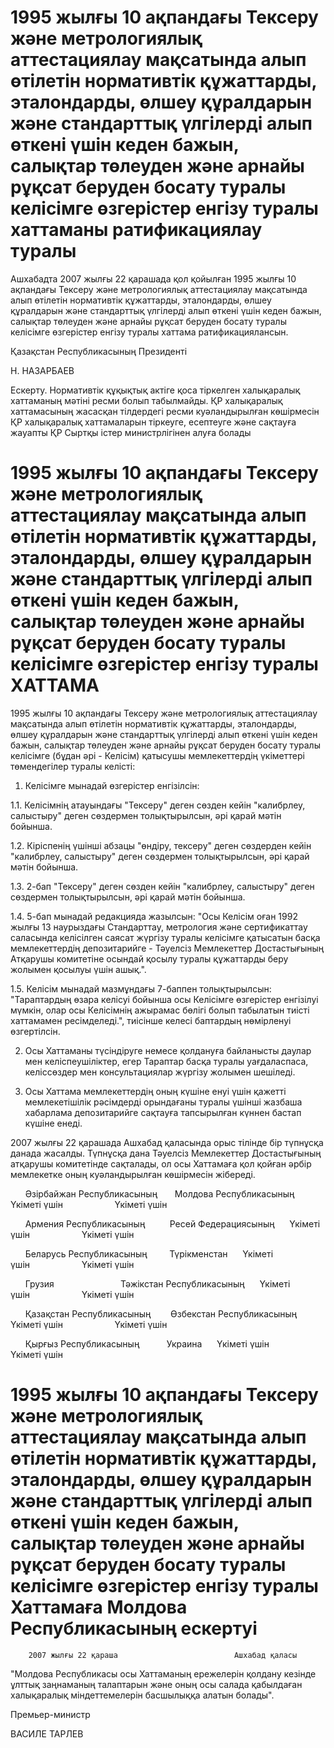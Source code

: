 # 1995 жылғы 10 ақпандағы Тексеру және метрологиялық аттестациялау мақсатында алып өтілетін нормативтік құжаттарды, эталондарды, өлшеу құралдарын және стандарттық үлгілерді алып өткені үшін кеден бажын, салықтар төлеуден және арнайы рұқсат беруден босату туралы келісімге өзгерістер енгізу туралы хаттаманы ратификациялау туралы

Ашхабадта 2007 жылғы 22 қарашада қол қойылған 1995 жылғы 10 ақпандағы Тексеру және метрологиялық аттестациялау мақсатында алып өтілетін нормативтік құжаттарды, эталондарды, өлшеу құралдарын және стандарттық үлгілерді алып өткені үшін кеден бажын, салықтар төлеуден және арнайы рұқсат беруден босату туралы келісімге өзгерістер енгізу туралы хаттама ратификациялансын.

Қазақстан Республикасының Президенті

Н. НАЗАРБАЕВ

Ескерту. Нормативтік құқықтық актіге қоса тіркелген халықаралық хаттаманың мәтіні ресми болып табылмайды. ҚР халықаралық хаттамасының жасасқан тілдердегі ресми куәландырылған көшірмесін ҚР халықаралық хаттамаларын тіркеуге, есептеуге және сақтауға жауапты ҚР Сыртқы істер министрлігінен алуға болады

# 1995 жылғы 10 ақпандағы Тексеру және метрологиялық аттестациялау мақсатында алып өтілетін нормативтік құжаттарды, эталондарды, өлшеу құралдарын және стандарттық үлгілерді алып өткені үшін кеден бажын, салықтар төлеуден және арнайы рұқсат беруден босату туралы келісімге өзгерістер енгізу туралы ХАТТАМА

1995 жылғы 10 ақпандағы Тексеру және метрологиялық аттестациялау мақсатында алып өтілетін нормативтік құжаттарды, эталондарды, өлшеу құралдарын және стандарттық үлгілерді алып өткені үшін кеден бажын, салықтар төлеуден және арнайы рұқсат беруден босату туралы келісімге (бұдан әрі - Келісім) қатысушы мемлекеттердің үкіметтері төмендегілер туралы келісті:

1. Келісімге мынадай өзгерістер енгізілсін:

1.1. Келісімнің атауындағы "Тексеру" деген сөзден кейін "калибрлеу, салыстыру" деген сөздермен толықтырылсын, әрі қарай мәтін бойынша.

1.2. Кіріспенің үшінші абзацы "өндіру, тексеру" деген сөздерден кейін "калибрлеу, салыстыру" деген сөздермен толықтырылсын, әрі қарай мәтін бойынша.

1.3. 2-бап "Тексеру" деген сөзден кейін "калибрлеу, салыстыру" деген сөздермен толықтырылсын, әрі қарай мәтін бойынша.

1.4. 5-бап мынадай редакцияда жазылсын: "Осы Келісім оған 1992 жылғы 13 наурыздағы Стандарттау, метрология және сертификаттау саласында келісілген саясат жүргізу туралы келісімге қатысатын басқа мемлекеттердің депозитарийге - Тәуелсіз Мемлекеттер Достастығының Атқарушы комитетіне осындай қосылу туралы құжаттарды беру жолымен қосылуы үшін ашық.".

1.5. Келісім мынадай мазмұндағы 7-баппен толықтырылсын: "Тараптардың өзара келісуі бойынша осы Келісімге өзгерістер енгізілуі мүмкін, олар осы Келісімнің ажырамас бөлігі болып табылатын тиісті хаттамамен ресімделеді.", тиісінше келесі баптардың нөмірленуі өзгертілсін.

2. Осы Хаттаманы түсіндіруге немесе қолдануға байланысты даулар мен келіспеушіліктер, егер Тараптар басқа туралы уағдаласпаса, келіссөздер мен консультациялар жүргізу жолымен шешіледі.

3. Осы Хаттама мемлекеттердің оның күшіне енуі үшін қажетті мемлекетішілік рәсімдерді орындағаны туралы үшінші жазбаша хабарлама депозитарийге сақтауға тапсырылған күннен бастап күшіне енеді.

2007 жылғы 22 қарашада Ашхабад қаласында орыс тілінде бір түпнұсқа данада жасалды. Түпнұсқа дана Тәуелсіз Мемлекеттер Достастығының атқарушы комитетінде сақталады, ол осы Хаттамаға қол қойған әрбір мемлекетке оның куәландырылған көшірмесін жібереді.

      Әзірбайжан Республикасының       Молдова Республикасының      Үкіметі үшін                     Үкіметі үшін

      Армения Республикасының          Ресей Федерациясының      Үкіметі үшін                     Үкіметі үшін

      Беларусь Республикасының         Түрікменстан      Үкіметі үшін                     Үкіметі үшін

      Грузия                           Тәжікстан Республикасының      Үкіметі үшін                     Үкіметі үшін

      Қазақстан Республикасының        Өзбекстан Республикасының      Үкіметі үшін                     Үкіметі үшін

      Қырғыз Республикасының           Украина      Үкіметі үшін                     Үкіметі үшін

# 1995 жылғы 10 ақпандағы Тексеру және метрологиялық аттестациялау мақсатында алып өтілетін нормативтік құжаттарды, эталондарды, өлшеу құралдарын және стандарттық үлгілерді алып өткені үшін кеден бажын, салықтар төлеуден және арнайы рұқсат беруден босату туралы келісімге өзгерістер енгізу туралы Хаттамаға Молдова Республикасының ескертуі

        2007 жылғы 22 қараша                          Ашхабад қаласы

"Молдова Республикасы осы Хаттаманың ережелерін қолдану кезінде ұлттық заңнаманың талаптарын және оның осы салада қабылдаған халықаралық міндеттемелерін басшылыққа алатын болады".

Премьер-министр

ВАСИЛЕ ТАРЛЕВ

